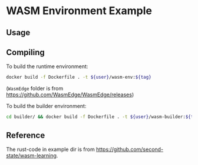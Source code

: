 # WASM Environment Example

## Usage

## Compiling

To build the runtime environment:

```bash
docker build -f Dockerfile . -t ${user}/wasm-env:${tag}
```

(`WasmEdge` folder is from https://github.com/WasmEdge/WasmEdge/releases)

To build the builder environment:

```bash
cd builder/ && docker build -f Dockerfile . -t ${user}/wasm-builder:${tag}
```

## Reference

The rust-code in example dir is from https://github.com/second-state/wasm-learning.